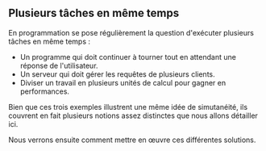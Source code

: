 ## Plusieurs tâches en même temps

En programmation se pose régulièrement la question d'exécuter plusieurs tâches en même temps :

- Un programme qui doit continuer à tourner tout en attendant une réponse de l'utilisateur.
- Un serveur qui doit gérer les requêtes de plusieurs clients.
- Diviser un travail en plusieurs unités de calcul pour gagner en performances.

Bien que ces trois exemples illustrent une même idée de simutanéité, ils couvrent en fait plusieurs notions assez distinctes que nous allons détailler ici.

Nous verrons ensuite comment mettre en œuvre ces différentes solutions.
